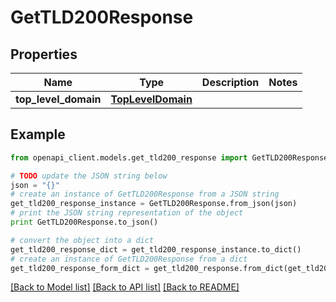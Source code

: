 # GetTLD200Response


## Properties
Name | Type | Description | Notes
------------ | ------------- | ------------- | -------------
**top_level_domain** | [**TopLevelDomain**](TopLevelDomain.md) |  | 

## Example

```python
from openapi_client.models.get_tld200_response import GetTLD200Response

# TODO update the JSON string below
json = "{}"
# create an instance of GetTLD200Response from a JSON string
get_tld200_response_instance = GetTLD200Response.from_json(json)
# print the JSON string representation of the object
print GetTLD200Response.to_json()

# convert the object into a dict
get_tld200_response_dict = get_tld200_response_instance.to_dict()
# create an instance of GetTLD200Response from a dict
get_tld200_response_form_dict = get_tld200_response.from_dict(get_tld200_response_dict)
```
[[Back to Model list]](../README.md#documentation-for-models) [[Back to API list]](../README.md#documentation-for-api-endpoints) [[Back to README]](../README.md)


